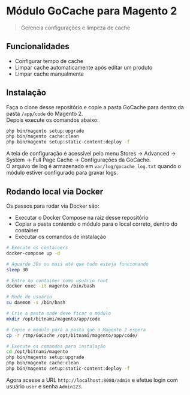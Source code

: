# Módulo GoCache para Magento 2

> Gerencia configurações e limpeza de cache

## Funcionalidades

- Configurar tempo de cache
- Limpar cache automaticamente após editar um produto
- Limpar cache manualmente

## Instalação

Faça o clone desse repositório e copie a pasta GoCache para dentro da pasta `/app/code` do Magento 2.  
Depois execute os comandos abaixo:

```sh
php bin/magento setup:upgrade
php bin/magento cache:clean
php bin/magento setup:static-content:deploy -f
```

A tela de configuração é acessível pelo menu Stores -> Advanced -> System -> Full Page Cache -> Configurações da GoCache.  
O arquivo de log é armazenado em `var/log/gocache_log.txt` quando o módulo estiver configurado para gravar logs.

## Rodando local via Docker

Os passos para rodar via Docker são:

- Executar o Docker Compose na raiz desse repositório
- Copiar a pasta contendo o módulo para o local correto, dentro do container
- Executar os comandos de instalação

```sh
# Execute os containers
docker-compose up -d

# Aguarde 30s ou mais até que tudo esteja funcionando
sleep 30

# Entre no container como usuário root
docker exec -it magento /bin/bash

# Mude de usuário
su daemon -s /bin/bash

# Crie a pasta onde deve ficar o módulo
mkdir /opt/bitnami/magento/app/code

# Copie o módulo para a pasta que o Magento 2 espera
cp -r /tmp/GoCache /opt/bitnami/magento/app/code/

# Execute os comandos para instalação
cd /opt/bitnami/magento
php bin/magento setup:upgrade
php bin/magento cache:clean
php bin/magento setup:static-content:deploy -f
```

Agora acesse a URL `http://localhost:8080/admin` e efetue login com usuário `user` e senha `Admin123`.

